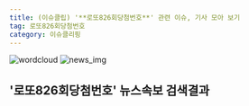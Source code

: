 ```yaml
---
title: (이슈클립) '**로또826회당첨번호**' 관련 이슈, 기사 모아 보기
tag: 로또826회당첨번호
category: 이슈클리핑
---
```

![wordcloud](https://s3.ap-northeast-2.amazonaws.com/lyrics101-wordcloud/2018-10-01-1538352154.png)
![news_img](https://user-images.githubusercontent.com/42597476/44507050-1206f400-a6e4-11e8-8d98-7ffbfebb353f.png)
## **'**로또826회당첨번호**'** 뉴스속보 검색결과

